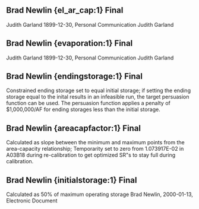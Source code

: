 ## Brad Newlin {el_ar_cap:1} Final
Judith Garland
1899-12-30, Personal Communication
Judith Garland

## Brad Newlin {evaporation:1} Final
Judith Garland
1899-12-30, Personal Communication
Judith Garland

## Brad Newlin {endingstorage:1} Final
Constrained ending storage set to equal initial storage; if setting the ending storage equal to the inital results in an infeasible run, the target persuasion function can be used.  The persuasion function applies a penalty of $1,000,000/AF for ending storages less than the initial storage.

## Brad Newlin {areacapfactor:1} Final
Calculated as slope between the minimum and maximum points from the area-capacity relationship; Temporarity set to zero from 1.073917E-02 in A03B18 during re-calibration to get optimized SR"s to stay full during calibration.

## Brad Newlin {initialstorage:1} Final
Calculated as 50% of maximum operating storage
Brad Newlin, 2000-01-13, Electronic Document
